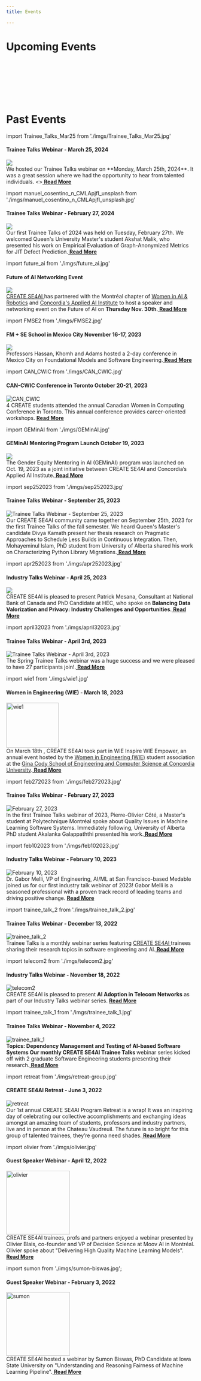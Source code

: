 ```yaml
---
title: Events

---
```

#  Upcoming Events 

<!-- Upcoming Events coming soon -->

<br></br>
<br></br>
<br></br>



# Past Events

import Trainee_Talks_Mar25 from './imgs/Trainee_Talks_Mar25.jpg'

<h4>Trainee Talks Webinar - March 25, 2024</h4>
<div class="events ">
<div class="manuel_cosentino_n_CMLApjfI_unsplash1">
<img src={Trainee_Talks_Mar25}/>
</div>
<div class="text">We hosted our Trainee Talks webinar on **Monday, March 25th, 2024**. It was a great session where we had the opportunity to hear from talented individuals.
<></><a href="/events/Trainee_Talks_Mar25"> <strong>Read More</strong></a></div>
</div>  


import manuel_cosentino_n_CMLApjfI_unsplash from './imgs/manuel_cosentino_n_CMLApjfI_unsplash.jpg'

<h4>Trainee Talks Webinar - February 27, 2024</h4>
<div class="events ">
<div class="manuel_cosentino_n_CMLApjfI_unsplash1">
<img src={manuel_cosentino_n_CMLApjfI_unsplash}/></div>
<div class="text">Our first Trainee Talks of 2024 was held on Tuesday, February 27th. We welcomed Queen's University Master's student Akshat Malik, who presented his work on Empirical Evaluation of Graph-Anonymized Metrics for JIT Defect Prediction.<a href="/events/Trainee_Talks_Webinar_February27"><strong> Read More </strong></a>
</div></div>


import future_ai from './imgs/future_ai.jpg'

<h4>Future of AI Networking Event</h4>
<div class="events ">
<div class="manuel_cosentino_n_CMLApjfI_unsplash1">
<img src={future_ai}/></div>
<div class="text"><a href="https://se4ai.org/">CREATE SE4AI </a>has partnered with the Montréal chapter of <a href="https://www.womeninairobotics.de/">Women in AI & Robotics</a> and <a href="https://www.concordia.ca/research/applied-ai-institute.html">Concordia's Applied AI Institute</a> to host a speaker and networking event on the Future of AI on <strong>Thursday Nov. 30th</strong>.<a href="/events/Future_of_AI_Networking"> <strong>Read More</strong></a>
</div></div>


import FMSE2 from './imgs/FMSE2.jpg'

<h4>FM + SE School in Mexico City November 16-17, 2023 ​</h4>
<div class="events ">
<div class="manuel_cosentino_n_CMLApjfI_unsplash1">
<img src={FMSE2}/></div>
<div class="text">Professors Hassan, Khomh and Adams hosted a 2-day conference in Mexico City on Foundational Models and Software Engineering.<a href="/events/FM-SE_School_in_Mexico_City_November_16-17_2023"> <strong>Read More</strong></a>
</div></div>






import CAN_CWIC from './imgs/CAN_CWIC.jpg'

<h4>CAN-CWIC Conference in Toronto October 20-21, 2023</h4>
<div class="events ">
<div class="manuel_cosentino_n_CMLApjfI_unsplash1">
<img src={CAN_CWIC} alt="CAN_CWIC"  />
</div>
<div class="text">4 CREATE students attended the annual Canadian Women in Computing Conference in Toronto. This annual conference provides career-oriented workshops. <a href="/events/CAN-CWIC_Conference_in_Toronto_October20-21_2023"><strong> Read More</strong></a>
</div></div>



import GEMinAI from './imgs/GEMinAI.jpg'

<h4>GEMinAI Mentoring Program Launch October 19, 2023</h4>
<div class="events ">
<div class="manuel_cosentino_n_CMLApjfI_unsplash1">
<img src={GEMinAI} className="GEM"  />
</div>
<div class="text">The Gender Equity Mentoring in AI (GEMinAI) program was launched on Oct. 19, 2023 as a joint initiative between CREATE SE4AI and Concordia’s Applied AI Institute.<a href="/events/GEMinAI_Mentoring_Program_Launch_October19_2023"> <strong> Read More</strong></a>
</div></div>

import sep252023 from './imgs/sep252023.jpg'

<h4>Trainee Talks Webinar - September 25, 2023</h4>
<div class="events">
<div class="manuel_cosentino_n_CMLApjfI_unsplash1">
<img src={sep252023} className="sep252023" alt="Trainee Talks Webinar - September 25, 2023" /></div>
<div class="text">Our CREATE SE4AI community came together on September 25th, 2023 for the first Trainee Talks of the fall semester.  We heard Queen's Master's candidate Divya Kamath present her thesis research on Pragmatic Approaches to Schedule Less Builds in Continuous Integration.  Then, Mohayeminul Islam, PhD student from University of Alberta shared his work on Characterizing Python Library Migrations.<a href="/events/Trainee_Talks_Webinar_September25_2023"> <strong> Read More</strong></a>
</div></div>



import apr252023 from './imgs/apr252023.jpg'

<h4> Industry Talks Webinar - April 25, 2023</h4>
<div class="events"><div class="manuel_cosentino_n_CMLApjfI_unsplash1"><img src={apr252023}/></div>
<div class="text">CREATE SE4AI is pleased to present Patrick Mesana, Consultant at National Bank of Canada and PhD Candidate at HEC, who spoke on <strong>Balancing Data Valorization and Privacy: Industry Challenges and Opportunities</strong>.<a href="/events/Industry_Talks_Webinar_April25_2023"> <strong> Read More</strong></a>
</div></div>




import april32023 from './imgs/april32023.jpg'

<h4>Trainee Talks Webinar - April 3rd, 2023</h4>
<div class="events">
<div class="manuel_cosentino_n_CMLApjfI_unsplash1">
<img src={april32023} alt="Trainee Talks Webinar - April 3rd, 2023"/></div>
<div class="text">The Spring Trainee Talks webinar was a huge success and we were pleased to have 27 participants join!.<a href="/events/Trainee_Talks_Webinar_April3rd_2023"> <strong> Read More</strong></a>
</div></div> 


import wie1 from './imgs/wie1.jpg'

<h4>Women in Engineering (WIE) - March 18, 2023</h4>
<div class="events">
<div class="manuel_cosentino_n_CMLApjfI_unsplash1"><img class="image" src={wie1} alt="wie1" width="140px" height="120px"/></div>
<div class="text">On March 18th , CREATE SE4AI took part in WIE Inspire WIE Empower, an annual event hosted by the <a href="https://www.womeninengineeringconcordia.com/">Women in Engineering (WIE)</a> student association at the <a href="https://www.concordia.ca/ginacody.html">Gina Cody School of Engineering and Computer Science at Concordia University</a>.<a href="/events/Women_in_Engineering_March18"> <strong> Read More</strong></a>
</div></div>



import feb272023 from './imgs/feb272023.jpg'

<h4>Trainee Talks Webinar - February 27, 2023</h4>
<div class="events">
<div class="manuel_cosentino_n_CMLApjfI_unsplash1">
    <img src={feb272023} alt="February 27, 2023"/></div>
<div class="text">In the first Trainee Talks webinar of 2023, Pierre-Olivier Côté, a Master&#39;s student at Polytechnique Montréal spoke about Quality Issues in Machine Learning Software Systems. Immediately following, University of Alberta PhD student Akalanka Galappaththi presented his work.<a href="/events/Trainee_Talks_Webinar_February27_2023"><strong> Read More</strong></a>
</div></div>




import feb102023 from './imgs/feb102023.jpg'

<h4>Industry Talks Webinar - February 10, 2023</h4>
<div class="events ">
<div class="manuel_cosentino_n_CMLApjfI_unsplash1">
    <img src={feb102023} alt="February 10, 2023" /></div>
<div class="text"> Dr. Gabor Melli, VP of Engineering, AI/ML at San Francisco-based Medable joined us for our first industry talk webinar of 2023! Gabor Melli is a seasoned professional with a proven track record of leading teams and driving positive change. <a href="/events/Industry_Talks_Webinar_February10_2023"><strong> Read More</strong></a>
</div></div>



import trainee_talk_2 from './imgs/trainee_talk_2.jpg'

<h4>Trainee Talks Webinar - December 13, 2022</h4>

<div class="events">
  <div class="manuel_cosentino_n_CMLApjfI_unsplash1">
    <img src={trainee_talk_2} alt="trainee_talk_2" />
  </div>
  <div class="text">Trainee Talks is a monthly webinar series featuring <a href="https://se4ai.org/"> CREATE SE4AI </a>trainees sharing their research topics in software engineering and AI.<a href="/events/Trainee_Talks_Webinar_December13_2022"><strong> Read More</strong></a>
  </div>
</div>






import telecom2 from './imgs/telecom2.jpg'

<h4>Industry Talks Webinar - November 18, 2022</h4>
<div class="events">
<div class="manuel_cosentino_n_CMLApjfI_unsplash1">
    <img src={telecom2} alt="telecom2" /></div>
<div class="text">CREATE SE4AI is pleased to present <strong>AI Adoption in Telecom Networks</strong> as part of our Industry Talks webinar series.
<a href="/events/Industry_Talks_Webinar_November18_2022"> <strong> Read More</strong></a>
</div></div>



import trainee_talk_1 from './imgs/trainee_talk_1.jpg'

<h4>Trainee Talks Webinar - November 4, 2022</h4>
<div class="events ">
<div class="manuel_cosentino_n_CMLApjfI_unsplash1">
    <img src={trainee_talk_1} alt="trainee_talk_1" /></div>
<div class="text"><strong>Topics: Dependency Management and Testing of AI-based Software Systems Our monthly CREATE SE4AI Trainee Talks </strong> webinar series kicked off with 2 graduate Software Engineering students presenting their research.<a href="/events/Trainee_Talks_Webinar_November4_2022"> <strong> Read More</strong></a>
</div></div>



import retreat from './imgs/retreat-group.jpg'

<h4>CREATE SE4AI Retreat - June 3, 2022</h4>
<div class="events">
<div class="manuel_cosentino_n_CMLApjfI_unsplash1">
    <img src={retreat} alt="retreat" /></div>
<div class="text">Our 1st annual CREATE SE4AI Program Retreat is a wrap! It was an inspiring day of celebrating our collective accomplishments and exchanging ideas amongst an amazing team of students, professors and industry partners, live and in person at the Chateau Vaudreuil. The future is so bright for this group of talented trainees, they’re gonna need shades.<a href="/events/CREATE_SE4AI_Retreat_June3_2022"> <strong> Read More</strong></a>
</div></div>



import olivier from './imgs/olivier.jpg'

<h4>Guest Speaker Webinar - April 12, 2022</h4>
<div class="events ">
<div class="manuel_cosentino_n_CMLApjfI_unsplash1">
  <img src={olivier} alt="olivier" width="170px"/></div>
<div class="text">CREATE SE4AI trainees, profs and partners enjoyed a webinar presented by Olivier Blais, co-founder and VP of Decision Science at Moov AI in Montréal. Olivier spoke about "Delivering High Quality Machine Learning Models".<a href="/events/Guest_Speaker_Webinar_April12_2022"> <strong> Read More</strong></a>
</div></div>




import sumon from './imgs/sumon-biswas.jpg';

<h4>Guest Speaker Webinar - February 3, 2022</h4>
<div class="events">
<div class="manuel_cosentino_n_CMLApjfI_unsplash1">
  <img src={sumon} alt="sumon" class="sumon" width="170px" /></div>
<div class="text">CREATE SE4AI hosted a webinar by Sumon Biswas, PhD Candidate at Iowa State University on "Understanding and Reasoning Fairness of Machine Learning Pipeline".<a href="/events/Guest_Speaker_Webinar_February3_2022"> <strong> Read More</strong></a>
</div></div>